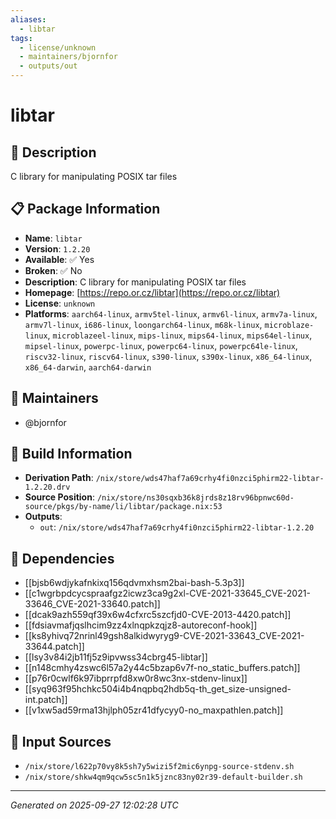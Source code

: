 ```yaml
---
aliases:
  - libtar
tags:
  - license/unknown
  - maintainers/bjornfor
  - outputs/out
---
```


# libtar

## 📝 Description

C library for manipulating POSIX tar files

## 📋 Package Information

- **Name**: `libtar`
- **Version**: `1.2.20`
- **Available**: ✅ Yes
- **Broken**: ✅ No
- **Description**: C library for manipulating POSIX tar files
- **Homepage**: [https://repo.or.cz/libtar](https://repo.or.cz/libtar)
- **License**: `unknown`
- **Platforms**: `aarch64-linux`, `armv5tel-linux`, `armv6l-linux`, `armv7a-linux`, `armv7l-linux`, `i686-linux`, `loongarch64-linux`, `m68k-linux`, `microblaze-linux`, `microblazeel-linux`, `mips-linux`, `mips64-linux`, `mips64el-linux`, `mipsel-linux`, `powerpc-linux`, `powerpc64-linux`, `powerpc64le-linux`, `riscv32-linux`, `riscv64-linux`, `s390-linux`, `s390x-linux`, `x86_64-linux`, `x86_64-darwin`, `aarch64-darwin`
## 👥 Maintainers

- @bjornfor


## 🔧 Build Information

- **Derivation Path**: `/nix/store/wds47haf7a69crhy4fi0nzci5phirm22-libtar-1.2.20.drv`
- **Source Position**: `/nix/store/ns30sqxb36k8jrds8z18rv96bpnwc60d-source/pkgs/by-name/li/libtar/package.nix:53`
- **Outputs**:
  - `out`:  `/nix/store/wds47haf7a69crhy4fi0nzci5phirm22-libtar-1.2.20`

## 🔗 Dependencies

- [[bjsb6wdjykafnkixq156qdvmxhsm2bai-bash-5.3p3]]
- [[c1wgrbpdcycspraafgz2icwz3ca9g2xl-CVE-2021-33645_CVE-2021-33646_CVE-2021-33640.patch]]
- [[dcak9azh559qf39x6w4cfxrc5szcfjd0-CVE-2013-4420.patch]]
- [[fdsiavmafjqslhcim9zz4xlnqpkzqjz8-autoreconf-hook]]
- [[ks8yhivq72nrinl49gsh8alkidwyryg9-CVE-2021-33643_CVE-2021-33644.patch]]
- [[lsy3v84i2jb11fj5z9ipvwss34cbrg45-libtar]]
- [[n148cmhy4zswc6l57a2y44c5bzap6v7f-no_static_buffers.patch]]
- [[p76r0cwlf6k97ibprrpfd8xw0r8wc3nx-stdenv-linux]]
- [[syq963f95hchkc504i4b4nqpbq2hdb5q-th_get_size-unsigned-int.patch]]
- [[v1xw5ad59rma13hjlph05zr41dfycyy0-no_maxpathlen.patch]]

## 📁 Input Sources

- `/nix/store/l622p70vy8k5sh7y5wizi5f2mic6ynpg-source-stdenv.sh`
- `/nix/store/shkw4qm9qcw5sc5n1k5jznc83ny02r39-default-builder.sh`

---
*Generated on 2025-09-27 12:02:28 UTC*
